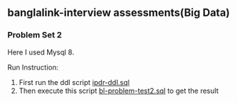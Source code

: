 ## banglalink-interview assessments(Big Data)
### Problem Set 2

Here I used Mysql 8.

Run Instruction:
1. First run the ddl script [ipdr-ddl.sql](./ipdr-ddl.sql)
2. Then execute this script [bl-problem-test2.sql](./bl-problem-test2.sql) to get the result

